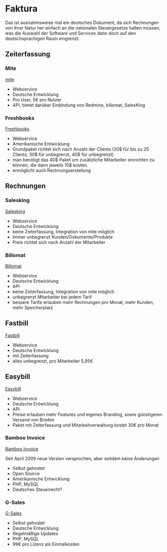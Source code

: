 # Faktura #

Das ist ausnahmsweise mal ein deutsches Dokument, da sich Rechnungen von ihrer Natur her einfach an die nationalen Steuergesetze halten müssen, was die Auswahl der Software und Services dann doch auf den deutschsprachigen Raum eingrenzt. 

## Zeiterfassung ##

### Mite ###

[mite](http://mite.yo.lk/)

- Webservice
- Deutsche Entwicklung
- Pro User, 5€ pro Nutzer
- API, bietet darüber Einbindung von Redmine, billomat, SalesKing

### Freshbooks ###

[Freshbooks](http://www.freshbooks.com/)

- Webservice
- Amerikanische Entwicklung
- Grundpaket richtet sich nach Anzahl der Clients (20$ für bis zu 25 Clients, 30$ für unbegrenzt, 40$ für unbegrenzt)
- man benötigt das 40$ Paket um zusätzliche Mitarbeiter einrichten zu können, die dann jeweils 10$ kosten.
- ermöglicht auch Rechnungserstellung 

## Rechnungen ##

### Salesking ###

[Salesking](https://www.salesking.eu)

- Webservice
- Deutsche Entwicklung
- keine Zeiterfassung, Integration von mite möglich
- Immer unbegrenzt Kunden/Dokumente/Produkte
- Preis richtet sich nach Anzahl der Mitarbeiter

### Billomat ###

[Billomat](http://www.billomat.com/)

- Webservice 
- Deutsche Entwicklung
- API
- keine Zeiterfassung, Integration von mite möglich
- unbegrenzt Mitarbeiter bei jedem Tarif
- bessere Tarife erlauben mehr Rechnungen pro Monat, mehr Kunden, mehr Speicherplatz

## Fastbill ##

[Fastbill](www.fastbill.com)

- Webservice 
- Deutsche Entwicklung
- mit Zeiterfassung
- alles unbegrenzt, pro Mitarbeiter 5,95€

## Easybill ##

[Easybill](http://www.easybill.de/)

- Webservice 
- Deutsche Entwicklung
- API
- Preise erlauben mehr Features und eigenes Branding, sowie günstigeren Versand von Briefen
- Paket mit Zeiterfassung und Mitarbeitverwaltung  kostet 30€ pro Monat

### Bamboo Invoice ###

[Bamboo Invoice](http://bambooinvoice.org/index.php/)

Seit April 2009 neue Version versprochen, aber seitdem keine Änderungen

- Selbst gehostet
- Open Source
- Amerikanische Entwicklung
- PHP, MySQL
- Deutsches Steuerrecht?

### G-Sales ###

[G-Sales](http://www.gsales.de/)

- Selbst gehostet
- Deutsche Entwicklung
- Regelmäßige Updates
- PHP, MySQL
- 99€ pro Lizenz als Einmalkosten
